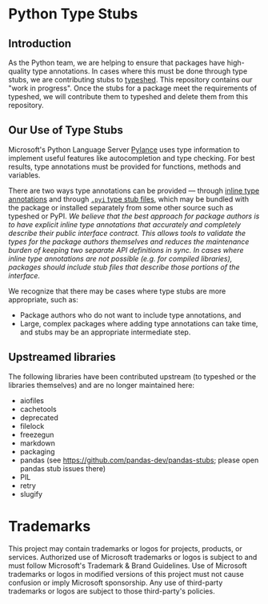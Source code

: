 # Python Type Stubs

## Introduction

As the Python team, we are helping to ensure that packages have high-quality type annotations.
In cases where this must be done through type stubs, we are contributing stubs to
[typeshed](https://github.com/python/typeshed). This repository contains our "work in progress".
Once the stubs for a package meet the requirements of typeshed, we will contribute them to
typeshed and delete them from this repository.

## Our Use of Type Stubs

Microsoft's Python Language Server [Pylance](https://marketplace.visualstudio.com/items?itemName=ms-python.vscode-pylance)
uses type information to implement useful features like autocompletion and type checking.
For best results, type annotations must be provided for functions, methods and variables.

There are two ways type annotations can be provided — through [inline type annotations](https://www.python.org/dev/peps/pep-0484/#type-definition-syntax)
and through [`.pyi` type stub files](https://www.python.org/dev/peps/pep-0484/#stub-files),
which may be bundled with the package or installed separately from some other source such as typeshed or PyPI.
_We believe that the best approach for package authors is to have explicit inline type annotations
that accurately and completely describe their public interface contract. This allows tools to validate
the types for the package authors themselves and reduces the maintenance burden of keeping two separate
API definitions in sync. In cases where inline type annotations are not possible (e.g. for compiled
libraries), packages should include stub files that describe those portions of the interface._

We recognize that there may be cases where type stubs are more appropriate, such as:

- Package authors who do not want to include type annotations, and
- Large, complex packages where adding type annotations can take time, and stubs may be an appropriate intermediate step.

## Upstreamed libraries

The following libraries have been contributed upstream (to typeshed or the libraries themselves)
and are no longer maintained here:

- aiofiles
- cachetools
- deprecated
- filelock
- freezegun
- markdown
- packaging
- pandas (see https://github.com/pandas-dev/pandas-stubs; please open pandas stub issues there)
- PIL
- retry
- slugify


# Trademarks

This project may contain trademarks or logos for projects, products, or services. Authorized use of Microsoft trademarks or logos is subject to and must follow Microsoft's Trademark & Brand Guidelines. Use of Microsoft trademarks or logos in modified versions of this project must not cause confusion or imply Microsoft sponsorship. Any use of third-party trademarks or logos are subject to those third-party's policies.
